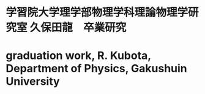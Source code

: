 # 学習院大学理学部物理学科理論物理学研究室 久保田龍　卒業研究
# graduation work, R. Kubota, Department of Physics, Gakushuin University 
